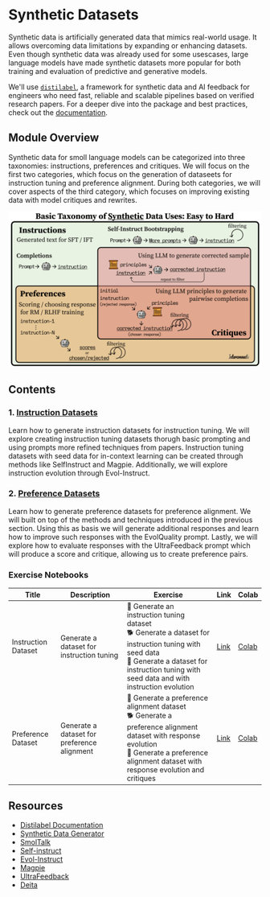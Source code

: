 # Synthetic Datasets

Synthetic data is artificially generated data that mimics real-world usage. It allows overcoming data limitations by expanding or enhancing datasets. Even though synthetic data was already used for some usescases, large language models have made synthetic datasets more popular for both training and evaluation of predictive and generative models.

We'll use [`distilabel`](https://distilabel.argilla.io/latest/), a framework for synthetic data and AI feedback for engineers who need fast, reliable and scalable pipelines based on verified research papers. For a deeper dive into the package and best practices, check out the [documentation](https://distilabel.argilla.io/latest/).

## Module Overview

Synthetic data for smoll language models can be categorized into three taxonomies: instructions, preferences and critiques. We will focus on the first two categories, which focus on the generation of dataseets for instruction tuning and preference alignment. During both categories, we will cover aspects of the third category, which focuses on improving existing data with model critiques and rewrites.

![Synthetic Data Taxonomies](./images/taxonomy-synthetic-data.png)

## Contents

### 1. [Instruction Datasets](./instruction_datasets.md)

Learn how to generate instruction datasets for instruction tuning. We will explore creating instruction tuning datasets thorugh basic prompting and using prompts more refined techniques from papers. Instruction tuning datasets with seed data for in-context learning can be created through methods like SelfInstruct and Magpie. Additionally, we will explore instruction evolution through Evol-Instruct.

### 2. [Preference Datasets](./preference_datasets.md)

Learn how to generate preference datasets for preference alignment. We will built on top of the methods and techniques introduced in the previous section. Using this as basis we will generate additional responses and learn how to improve such responses with the EvolQuality prompt. Lastly, we will explore how to evaluate responses with the UltraFeedback prompt which will produce a score and critique, allowing us to create preference pairs.

### Exercise Notebooks

| Title | Description | Exercise | Link | Colab |
|-------|-------------|----------|------|-------|
| Instruction Dataset | Generate a dataset for instruction tuning | 🐢 Generate an instruction tuning dataset <br> 🐕 Generate a dataset for instruction tuning with seed data <br> 🦁 Generate a dataset for instruction tuning with seed data and with instruction evolution | [Link](./notebooks/instruction_sft_dataset.ipynb) | [Colab](https://colab.research.google.com/drive/1234567890?usp=sharing) |
| Preference Dataset | Generate a dataset for preference alignment | 🐢 Generate a preference alignment dataset <br> 🐕 Generate a preference alignment dataset with response evolution <br> 🦁 Generate a preference alignment dataset with response evolution and critiques  | [Link](./notebooks/preference_alignment_dataset.ipynb) | [Colab](https://colab.research.google.com/drive/1234567890?usp=sharing) |

## Resources

- [Distilabel Documentation](https://distilabel.argilla.io/latest/)
- [Synthetic Data Generator](https://huggingface.co/blog/synthetic-data-generator)
- [SmolTalk](https://huggingface.co/datasets/HuggingFaceTB/smoltalk)
- [Self-instruct](https://arxiv.org/abs/2212.10560)
- [Evol-Instruct](https://arxiv.org/abs/2304.12244)
- [Magpie](https://arxiv.org/abs/2406.08464)
- [UltraFeedback](https://arxiv.org/abs/2310.01377)
- [Deita](https://arxiv.org/abs/2312.15685)
